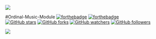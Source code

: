 ![](https://github.com/Arinonia/OrdinalBot-Module-Music/blob/main/res/ordinal_animated.gif?raw=true)

#Ordinal-Music-Module
[![forthebadge](https://forthebadge.com/images/badges/made-with-java.svg)](https://forthebadge.com)
[![forthebadge](https://forthebadge.com/images/badges/open-source.svg)](https://forthebadge.com)<br>
[![GitHub stars](https://img.shields.io/github/stars/Arinonia/OrdinalBot-Module-Music.svg?style=social&label=Star&maxAge=2592000)](https://GitHub.com/Naereen/StrapDown.js/stargazers/)
[![GitHub forks](https://img.shields.io/github/forks/Arinonia/OrdinalBot-Module-Music.svg?style=social&label=Fork&maxAge=2592000)](https://GitHub.com/Naereen/StrapDown.js/network/)
[![GitHub watchers](https://img.shields.io/github/watchers/Arinonia/OrdinalBot-Module-Music.svg?style=social&label=Watch&maxAge=2592000)](https://GitHub.com/Naereen/StrapDown.js/watchers/)
[![GitHub followers](https://img.shields.io/github/followers/Arinonia.svg?style=social&label=Follow&maxAge=2592000)](https://github.com/Naereen?tab=followers) <br>



<a href="https://github.com/Arinonia/OrdinalBot-Module-Music">
  <img align="center" src="https://github-readme-stats.vercel.app/api/pin/?username=Arinonia&repo=OrdinalBot-Module-Music&title_color=ffffff&text_color=c9cacc&icon_color=2bbc8a&bg_color=1d1f21" />
</a> 